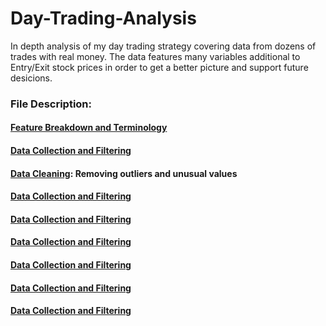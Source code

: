 # Day-Trading-Analysis

In depth analysis of my day trading strategy covering data from dozens of trades with real money. The data features many variables additional to Entry/Exit stock prices in order to get a better picture and support future desicions.


### File Description:


#### [Feature Breakdown and Terminology](https://github.com/zoxfog/Day-Trading-Analysis/blob/main/Feature%20Breakdown%20and%20Terminology.xlsx)


#### [Data Collection and Filtering](https://github.com/zoxfog/Day-Trading-Analysis/blob/main/Data_Collection_and_Filtering.ipynb)


#### [Data Cleaning](https://github.com/zoxfog/Day-Trading-Analysis/blob/main/Data_Collection_and_Filtering.ipynb): Removing outliers and unusual values


#### [Data Collection and Filtering](https://github.com/zoxfog/Day-Trading-Analysis/blob/main/Data_Collection_and_Filtering.ipynb)


#### [Data Collection and Filtering](https://github.com/zoxfog/Day-Trading-Analysis/blob/main/Data_Collection_and_Filtering.ipynb)


#### [Data Collection and Filtering](https://github.com/zoxfog/Day-Trading-Analysis/blob/main/Data_Collection_and_Filtering.ipynb)


#### [Data Collection and Filtering](https://github.com/zoxfog/Day-Trading-Analysis/blob/main/Data_Collection_and_Filtering.ipynb)


#### [Data Collection and Filtering](https://github.com/zoxfog/Day-Trading-Analysis/blob/main/Data_Collection_and_Filtering.ipynb)


#### [Data Collection and Filtering](https://github.com/zoxfog/Day-Trading-Analysis/blob/main/Data_Collection_and_Filtering.ipynb)
